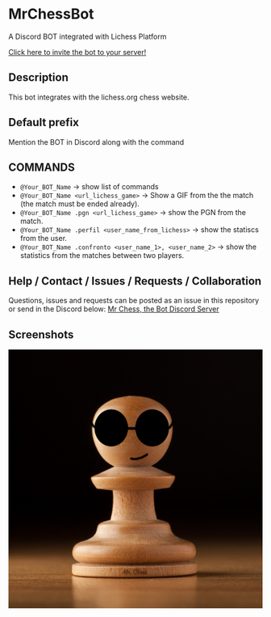 # MrChessBot
A Discord BOT integrated with Lichess Platform

[Click here to invite the bot to your server!](https://discord.com/api/oauth2/authorize?client_id=976038110540496976&permissions=277566692422&scope=bot)

## Description
This bot integrates with the lichess.org chess website.

## Default prefix
Mention the BOT in Discord along with the command

## COMMANDS 
* `@Your_BOT_Name` → show list of commands
* `@Your_BOT_Name <url_lichess_game>` → Show a GIF from the the match (the match must be ended already).
* `@Your_BOT_Name .pgn <url_lichess_game>` → show the PGN from the match.
* `@Your_BOT_Name .perfil <user_name_from_lichess>` → show the statiscs from the user.
* `@Your_BOT_Name .confronto <user_name_1>, <user_name_2>` → show the statistics from the matches between two players.

## Help / Contact / Issues / Requests / Collaboration
Questions, issues and requests can be posted as an issue in this repository or send in the Discord below:
[Mr Chess, the Bot Discord Server](https://discord.gg/TpDQkekzfX)

## Screenshots
![Mr Chess, the Bot](/media/MrChessBotProfImage.png)
